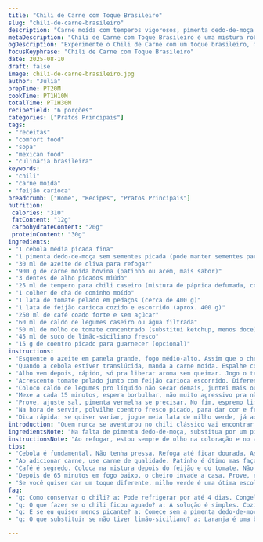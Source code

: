 ```yaml
---
title: "Chili de Carne com Toque Brasileiro"
slug: "chili-de-carne-brasileiro"
description: "Carne moída com temperos vigorosos, pimenta dedo-de-moça substituindo o jalapeño, feijão carioca no lugar do vermelho, caldo de legumes em vez de bovino. Cebola refogada no azeite de oliva, toque de páprica defumada junto com o cominho, tomate pelado em pedaços, café forte para realçar os sabores. Cozimento lento que vai engrossando quase como um molho denso, finalizado com uma pitada de coentro fresco e limão-siciliano. Receita adaptada para paladar brazuca, textura robusta e aromas intensos, ideal para dias frios ou encontros informais."
metaDescription: "Chili de Carne com Toque Brasileiro é uma mistura robusta de sabores intensos, ideal para aquecer em dias frios."
ogDescription: "Experimente o Chili de Carne com um toque brasileiro, misturando especiarias e beleza na sua mesa."
focusKeyphrase: "Chili de Carne com Toque Brasileiro"
date: 2025-08-10
draft: false
image: chili-de-carne-brasileiro.jpg
author: "Julia"
prepTime: PT20M
cookTime: PT1H10M
totalTime: PT1H30M
recipeYield: "6 porções"
categories: ["Pratos Principais"]
tags:
- "receitas"
- "comfort food"
- "sopa"
- "mexican food"
- "culinária brasileira"
keywords:
- "chili"
- "carne moída"
- "feijão carioca"
breadcrumb: ["Home", "Recipes", "Pratos Principais"]
nutrition: 
 calories: "310"
 fatContent: "12g"
 carbohydrateContent: "20g"
 proteinContent: "30g"
ingredients:
- "1 cebola média picada fina"
- "1 pimenta dedo-de-moça sem sementes picada (pode manter sementes para mais ardor)"
- "30 ml de azeite de oliva para refogar"
- "900 g de carne moída bovina (patinho ou acém, mais sabor)"
- "3 dentes de alho picados miúdo"
- "25 ml de tempero para chili caseiro (mistura de páprica defumada, coentro em pó, pimenta do reino e pitada de orégano)"
- "1 colher de chá de cominho moído"
- "1 lata de tomate pelado em pedaços (cerca de 400 g)"
- "1 lata de feijão carioca cozido e escorrido (aprox. 400 g)"
- "250 ml de café coado forte e sem açúcar"
- "60 ml de caldo de legumes caseiro ou água filtrada"
- "50 ml de molho de tomate concentrado (substitui ketchup, menos doce)"
- "45 ml de suco de limão-siciliano fresco"
- "15 g de coentro picado para guarnecer (opcional)"
instructions:
- "Esquente o azeite em panela grande, fogo médio-alto. Assim que o cheiro da cebola começar a explodir no ar, junte a pimenta dedo-de-moça. Aqui olho pra cor dourada, nada de queimar. Evito pressa, mexendo pra não grudar."
- "Quando a cebola estiver translúcida, manda a carne moída. Espalhe com colher de pau, coisa simples, aparência ruinzinha, não quer só 'cozida', tem que dourar, pegar aquela crostinha grudada que dá sabor. Sal e pimenta no começo, sempre ajusto depois também."
- "Alho vem depois, rápido, só pra liberar aroma sem queimar. Jogo o tempero de chili caseiro junto com cominho, espalhando bem. Misturo, sinto o cheiro entrando pela cozinha. Dois minutos nesse fogo sem pressa."
- "Acrescento tomate pelado junto com feijão carioca escorrido. Diferente do vermelho, mais cremosa a textura, fica com cara de comida da casa. Viro a atenção pro café preto, adiciono na panela – surpreende, dá um fundo amargo que ajeita o doce do tomate e do molho de tomate."
- "Coloco caldo de legumes pro líquido não secar demais, juntei mais ou menos, sempre vou vendo a consistência. Troco ketchup por molho de tomate concentrado que é menos enjoativo e traz acidez natural. Mexo, fim de liquido regular, agora fogo baixo, panela semi tampada."
- "Mexe a cada 15 minutos, espera borbulhar, não muito agressivo pra não espirrar, deixando cozinhar por uns 65 minutos até engrossar. Penso no ponto pra não Sovar nem ficar aguado demais; tem que ficar tipo molho denso que desce grudado."
- "Prove, ajuste sal, pimenta vermelha se precisar. No fim, espremo limão-siciliano, destaca sabores com frescor."
- "Na hora de servir, polvilhe coentro fresco picado, para dar cor e frescor, mas é opcional, tem gente que briga com cheiro forte."
- "Dica rápida: se quiser variar, jogue meia lata de milho verde, já adaptei pro gosto dos meus amigos, fica supimpa no contraste de textura e doçura."
introduction: "Quem nunca se aventurou no chili clássico vai encontrar aqui uma base robusta, com alma brasileira e um pé lá no México. Usei pimenta dedo-de-moça pra controlar ardor — experimente deixar as sementes para quem gosta de fogo de verdade. Trocando o feijão vermelho pelo carioca, a textura fica diferente, mas casa melhor com a comunicação mais quente da cozinha brasileira. O café entra pra elevar o sabor, algo que aprendi manejando amargos e doces na minha pele e no meu paladar. Tudo feito pra ter aquele cheiro que invade a casa toda e aquela mistura de cores e texturas com intensidade certa."
ingredientsNote: "Na falta de pimenta dedo-de-moça, substitua por um pimentão verde picadinho, pra mínima picância, ou malagueta tradicional se quiser disparar de vez o calor. O café é essencial, mas pode usar um caldo de carne forte caseiro no lugar, se não curtir amargor. Evite usar carne magra demais para não perder sabor e suculência no cozimento. O tomate pelado pode vir do tipo italiano se achar, mais carnudo e menos ácido que enlatado comum. Sempre esqueça sal no preparo inicial e corrija ao final – isso salva a receita e evita ressecamento da carne. Uso coentro fresco quando a ocasião permite, mas se estiver complicado, a salsa cai bem, menos agressiva."
instructionsNote: "Ao refogar, estou sempre de olho na coloração e no aroma. Evite correria: cebola suar e adoçar é meio-termo delicado, assim como carne soltando sucos e grudando leve pra ganhar sabor. Alho entra depois pra não queimar e azedar. A função do café é equilibrar a doçura do tomate, evitando sabor enjoativo. Mexa delicadamente para não desfazer o feijão, que deve aparecer no prato, não sumir. Mantenha a panela semi tampada para evaporar pouco líquido e concentrar sabores de maneira gradual. Coentro no final para que não amargue. Pra sequência, sirva com arroz branco soltinho ou nachos crocantes, daqueles simples que vendem em feira. Chimichurri funciona se quiser inovação."
tips:
- "Cebola é fundamental. Não tenha pressa. Refoga até ficar dourada. Assim que ela carameliza, você sente o aroma na cozinha. A pimenta dedo-de-moça deve entrar logo depois. Sem pressa. Mexa sempre. Não deixe queimar. Se queimar, o amargo estraga tudo."
- "Ao adicionar carne, use carne de qualidade. Patinho é ótimo mas faça experiência. A crosta que forma no fundo da panela é sabor. Não esqueça de ajustar sal e pimenta depois de adicionar todos os ingredientes. Preguiça de ajustar tempero é receita para frustração."
- "Café é segredo. Coloca na mistura depois do feijão e do tomate. Não tenha medo. A amargura é equilibrada com o doce do molho de tomate. O caldo de legumes é à vontade, mas não deixe a mistura seca. E, fique de olho na consistência. Não pode ficar aguado."
- "Depois de 65 minutos em fogo baixo, o cheiro invade a casa. Prove, experimente. Se precisar ajustar, faça. Limão-siciliano no final é tudo. Exalta o sabor. Pra quem não gosta de coentro, salsa é menos forte. Se não tiver, não coloque."
- "Se você quiser dar um toque diferente, milho verde é uma ótima escolha. Uma lata e fica crocante. Adiciona textura e doçura. Ideal para variar o prato. E se faltou algum ingrediente, substitua pensando sempre na textura e sabor."
faq:
- "q: Como conservar o chili? a: Pode refrigerar por até 4 dias. Congele também. A textura fica OK. Apenas aqueça bem depois. Use fogo baixo, mexendo. Se necessário, adicione água ou caldo. Para sabor, substitua a carne por tofu."
- "q: O que fazer se o chili ficou aguado? a: A solução é simples. Cozinhe por mais tempo. Outra opção, adicione mais feijão. Purê de feijão pode ajudar. Ele engrossa rápido. E nunca esqueça de ajustar os temperos depois, sal é importante."
- "q: E se eu quiser menos picante? a: Comece sem a pimenta dedo-de-moça. Adicione de pouquinho. Se não temperar no início, pode equilibrar depois com açúcar ou um pouco de mel. Isso neutraliza a ardência, mas faça testes com cuidado."
- "q: O que substituir se não tiver limão-siciliano? a: Laranja é uma boa alternativa. Um toque diferente e doce. Cultura brasileira permite. Se precisar, vinagre pode ser usado, mas não muito. Se tiver, use limão-taiti, mas ajuste a acidez."

---
```

